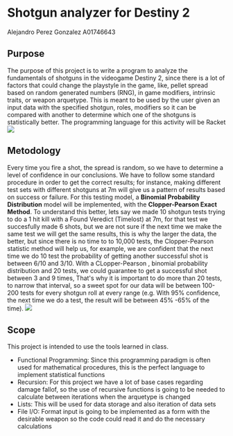 # Shotgun analyzer for Destiny 2
Alejandro Perez Gonzalez A01746643
## Purpose
The purpose of this project is to write a program to analyze the fundamentals of shotguns in the videogame Destiny 2, since there is a lot of factors that could change the playstyle in the game, like, pellet spread based on random generated numbers (RNG), in game modifiers, intrinsic traits, or weapon arquetype. This is meant to be used by the user given an input data with the specified shotgun, roles, modifiers so it can be compared with another to determine which one of the shotguns is statistically better.
The programming language for this activity will be Racket
<img src="https://i0.wp.com/hipertextual.com/wp-content/uploads/2017/07/destiny-2-art.jpg?fit=1900%2C1068&ssl=1" />

## Metodology 
Every time you fire a shot, the spread is random, so we have to determine a level of confidence in our conclusions. We have to follow some standard procedure in order to get the correct results; for instance, making different test sets with different shotguns at 7m will give us a pattern of results based on success or failure.
For this testing model, a **Binomial Probability Distribution** model will be implemented, with the **Clopper-Pearson Exact Method**.
To understand this better, lets say we made 10 shotgun tests trying to do a 1 hit kill with a Found Veredict (Timelost) at 7m, for that test we succesfully made 6 shots, but we are not sure if the next time we make the same test we will get the same results, this is why the larger the data, the better, but since there is no time to to 10,000 tests, the Clopper-Pearson statistic method will help us, for example, we are confident that the next time we do 10 test the probability of getting another successful shot is between 6/10 and 3/10. With a CLopper-Pearson , binomial probability distribution and 20 tests, we could guarantee to get a successful shot between 3 and 9 times, That's why it is important to do more than 20 tests, to narrow that interval, so a sweet spot for our data will be between 100-200 tests for every shotgun roll at every range (e.g. With 95% confidence, the next time we do a test, the result will be between 45% -65% of the time).
<img src="https://i.ytimg.com/vi/cndCctsgzRA/maxresdefault.jpg" />

## Scope
This project is intended to use the tools learned in class.
* Functional Programming: Since this programming paradigm is often used for mathematical procedures, this is the perfect language to implement statistical functions 
* Recursion: For this project we have a lot of base cases regarding damage fallof, so the use of recursive functions is going to be needed to calculate between iterations when the arquetype is changed
* Lists: This will be used for data storage and also iteration of data sets
* File I/O: Format input is going to be implemented as a form with the desirable weapon so the code could read it and do the necessary calculations
